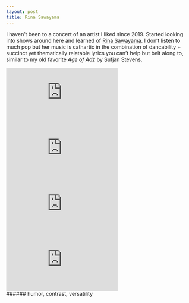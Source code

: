 ```yaml
---
layout: post
title: Rina Sawayama
---
```


I haven’t been to a concert of an artist I liked since 2019. Started looking into shows around here and learned of [Rina Sawayama](https://rinasawayama.bandcamp.com/music). I don’t listen to much pop but her music is cathartic in the combination of dancability + succinct yet thematically relatable lyrics you can’t help but belt along to, similar to my old favorite *Age of Adz* by Sufjan Stevens.

<div class="responsive_iframe">
    <iframe src="https://www.youtube.com/embed/Zdr1AsgBFCU" title="YouTube video player" frameborder="0" allow="accelerometer; autoplay; clipboard-write; encrypted-media; gyroscope; picture-in-picture; web-share" allowfullscreen></iframe>
</div>

<div class="responsive_iframe">
    <iframe src="https://www.youtube.com/embed/OLXtc2OSrLQ" title="YouTube video player" frameborder="0" allow="accelerometer; autoplay; clipboard-write; encrypted-media; gyroscope; picture-in-picture; web-share" allowfullscreen></iframe>
</div>

<div class="responsive_iframe">
    <iframe src="https://www.youtube.com/embed/RL5BipQ7Yao" title="YouTube video player" frameborder="0" allow="accelerometer; autoplay; clipboard-write; encrypted-media; gyroscope; picture-in-picture; web-share" allowfullscreen></iframe>
</div>

<div class="responsive_iframe"> 
    <iframe src="https://www.youtube.com/embed/XojM2D3F-Dc" title="YouTube video player" frameborder="0" allow="accelerometer; autoplay; clipboard-write; encrypted-media; gyroscope; picture-in-picture; web-share" allowfullscreen></iframe>
</div>
###### humor, contrast, versatility